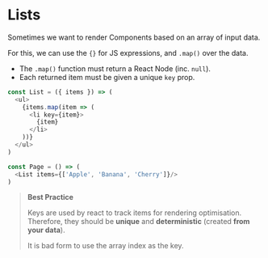 # Lists

Sometimes we want to render Components based on an array of input data.

For this, we can use the `{}` for JS expressions, and `.map()` over the data.

* The `.map()` function must return a React Node (inc. `null`).
* Each returned item must be given a unique `key` prop.

```javascript
const List = ({ items }) => (
  <ul>
    {items.map(item => (
      <li key={item}>
        {item}
      </li>
    ))}
  </ul>
)

const Page = () => (
  <List items={['Apple', 'Banana', 'Cherry']}/>
)
```

> **Best Practice**
>
> Keys are used by react to track items for rendering optimisation.  
> Therefore, they should be **unique** and **deterministic** (created **from your data**).
> 
> It is bad form to use the array index as the key.